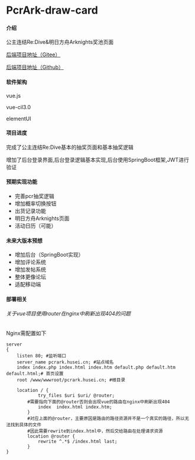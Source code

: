 
# PcrArk-draw-card

#### 介绍
公主连结Re:Dive&明日方舟Arknights奖池页面

[后端项目地址（Gitee）](https://gitee.com/kzycn/float)

[后端项目地址（Github）](https://github.com/kzyCN/float)

#### 软件架构
vue.js

vue-cil3.0

elementUI

#### 项目进度
完成了公主连结Re:Dive基本的抽奖页面和基本抽奖逻辑

增加了后台登录界面,后台登录逻辑基本实现,后台使用SpringBoot框架,JWT进行验证

#### 预期实现功能
- 完善pcr抽奖逻辑
- 增加概率切换按钮
- 出货记录功能
- 明日方舟Arknights页面
- 活动日历（可能）

#### 未来大版本预想
- 增加后台（SpringBoot实现）
- 增加评论系统
- 增加发帖系统
- 整体更像论坛
- 适配移动端

#### 部署相关
###### 关于vue项目使用router在nginx中刷新出现404的问题
Nginx需配置如下

```nginx
server
{
    listen 80; #监听端口
    server_name pcrark.husei.cn; #站点域名
    index index.php index.html index.htm default.php default.htm default.html;# 首页设置
    root /www/wwwroot/pcrark.husei.cn; #根目录
    
    location / {
            try_files $uri $uri/ @router;
        #需要指向下面的@router否则会出现vue的路由在nginx中刷新出现404
            index  index.html index.htm;
        }
        #对应上面的@router，主要原因是路由的路径资源并不是一个真实的路径，所以无法找到具体的文件
        #因此需要rewrite到index.html中，然后交给路由在处理请求资源
        location @router {
            rewrite ^.*$ /index.html last;
        }
}
```

